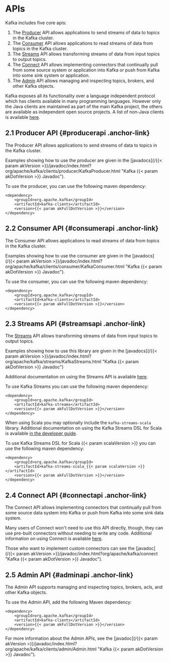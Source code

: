 # APIs

Kafka includes five core apis:

1.  The [Producer](#producerapi) API allows applications to send streams
    of data to topics in the Kafka cluster.
2.  The [Consumer](#consumerapi) API allows applications to read streams
    of data from topics in the Kafka cluster.
3.  The [Streams](#streamsapi) API allows transforming streams of data
    from input topics to output topics.
4.  The [Connect](#connectapi) API allows implementing connectors that
    continually pull from some source system or application into Kafka
    or push from Kafka into some sink system or application.
5.  The [Admin](#adminapi) API allows managing and inspecting topics,
    brokers, and other Kafka objects.

Kafka exposes all its functionality over a language independent protocol
which has clients available in many programming languages. However only
the Java clients are maintained as part of the main Kafka project, the
others are available as independent open source projects. A list of
non-Java clients is available
[here](https://cwiki.apache.org/confluence/display/KAFKA/Clients).

## 2.1 Producer API {#producerapi .anchor-link}

The Producer API allows applications to send streams of data to topics
in the Kafka cluster.

Examples showing how to use the producer are given in the
[javadocs](/{{< param akVersion >}}/javadoc/index.html?org/apache/kafka/clients/producer/KafkaProducer.html "Kafka {{< param akDotVersion >}} Javadoc").

To use the producer, you can use the following maven dependency:

``` line-numbers
<dependency>
    <groupId>org.apache.kafka</groupId>
    <artifactId>kafka-clients</artifactId>
    <version>{{< param akFullDotVersion >}}</version>
</dependency>
```

## 2.2 Consumer API {#consumerapi .anchor-link}

The Consumer API allows applications to read streams of data from topics
in the Kafka cluster.

Examples showing how to use the consumer are given in the
[javadocs](/{{< param akVersion >}}/javadoc/index.html?org/apache/kafka/clients/consumer/KafkaConsumer.html "Kafka {{< param akDotVersion >}} Javadoc").

To use the consumer, you can use the following maven dependency:

``` line-numbers
<dependency>
    <groupId>org.apache.kafka</groupId>
    <artifactId>kafka-clients</artifactId>
    <version>{{< param akFullDotVersion >}}</version>
</dependency>
```

## 2.3 Streams API {#streamsapi .anchor-link}

The [Streams](#streamsapi) API allows transforming streams of data from
input topics to output topics.

Examples showing how to use this library are given in the
[javadocs](/{{< param akVersion >}}/javadoc/index.html?org/apache/kafka/streams/KafkaStreams.html "Kafka {{< param akDotVersion >}} Javadoc")

Additional documentation on using the Streams API is available [here](../streams).

To use Kafka Streams you can use the following maven dependency:

``` line-numbers
<dependency>
    <groupId>org.apache.kafka</groupId>
    <artifactId>kafka-streams</artifactId>
    <version>{{< param akFullDotVersion >}}</version>
</dependency>
```

When using Scala you may optionally include the `kafka-streams-scala`
library. Additional documentation on using the Kafka Streams DSL for
Scala is available [in the developer guide](../streams/developer-guide/dsl-api#scala-dsl).

To use Kafka Streams DSL for Scala {{< param scalaVersion >}} you can
use the following maven dependency:

``` line-numbers
<dependency>
    <groupId>org.apache.kafka</groupId>
    <artifactId>kafka-streams-scala_{{< param scalaVersion >}}</artifactId>
    <version>{{< param akFullDotVersion >}}</version>
</dependency>
```

## 2.4 Connect API {#connectapi .anchor-link}

The Connect API allows implementing connectors that continually pull
from some source data system into Kafka or push from Kafka into some
sink data system.

Many users of Connect won\'t need to use this API directly, though, they
can use pre-built connectors without needing to write any code.
Additional information on using Connect is available [here](../connect).

Those who want to implement custom connectors can see the
[javadoc](/{{< param akVersion >}}/javadoc/index.html?org/apache/kafka/connect "Kafka {{< param akDotVersion >}} Javadoc").

## 2.5 Admin API {#adminapi .anchor-link}

The Admin API supports managing and inspecting topics, brokers, acls,
and other Kafka objects.

To use the Admin API, add the following Maven dependency:

``` line-numbers
<dependency>
    <groupId>org.apache.kafka</groupId>
    <artifactId>kafka-clients</artifactId>
    <version>{{< param akFullDotVersion >}}</version>
</dependency>
```

For more information about the Admin APIs, see the
[javadoc](/{{< param akVersion >}}/javadoc/index.html?org/apache/kafka/clients/admin/Admin.html "Kafka {{< param akDotVersion >}} Javadoc").
